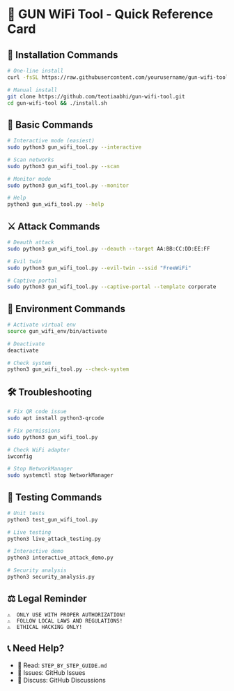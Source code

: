 # 🔫 GUN WiFi Tool - Quick Reference Card

## 🚀 **Installation Commands**
```bash
# One-line install
curl -fsSL https://raw.githubusercontent.com/yourusername/gun-wifi-tool/main/install.sh | bash

# Manual install
git clone https://github.com/teotiaabhi/gun-wifi-tool.git
cd gun-wifi-tool && ./install.sh
```

## 🎯 **Basic Commands**
```bash
# Interactive mode (easiest)
sudo python3 gun_wifi_tool.py --interactive

# Scan networks
sudo python3 gun_wifi_tool.py --scan

# Monitor mode
sudo python3 gun_wifi_tool.py --monitor

# Help
python3 gun_wifi_tool.py --help
```

## ⚔️ **Attack Commands**
```bash
# Deauth attack
sudo python3 gun_wifi_tool.py --deauth --target AA:BB:CC:DD:EE:FF

# Evil twin
sudo python3 gun_wifi_tool.py --evil-twin --ssid "FreeWiFi"

# Captive portal
sudo python3 gun_wifi_tool.py --captive-portal --template corporate
```

## 🔧 **Environment Commands**
```bash
# Activate virtual env
source gun_wifi_env/bin/activate

# Deactivate
deactivate

# Check system
python3 gun_wifi_tool.py --check-system
```

## 🛠️ **Troubleshooting**
```bash
# Fix QR code issue
sudo apt install python3-qrcode

# Fix permissions
sudo python3 gun_wifi_tool.py

# Check WiFi adapter
iwconfig

# Stop NetworkManager
sudo systemctl stop NetworkManager
```

## 🧪 **Testing Commands**
```bash
# Unit tests
python3 test_gun_wifi_tool.py

# Live testing
python3 live_attack_testing.py

# Interactive demo
python3 interactive_attack_demo.py

# Security analysis
python3 security_analysis.py
```

## ⚖️ **Legal Reminder**
```
⚠️  ONLY USE WITH PROPER AUTHORIZATION!
⚠️  FOLLOW LOCAL LAWS AND REGULATIONS!
⚠️  ETHICAL HACKING ONLY!
```

## 📞 **Need Help?**
- 📖 Read: `STEP_BY_STEP_GUIDE.md`
- 🐛 Issues: GitHub Issues
- 💬 Discuss: GitHub Discussions
